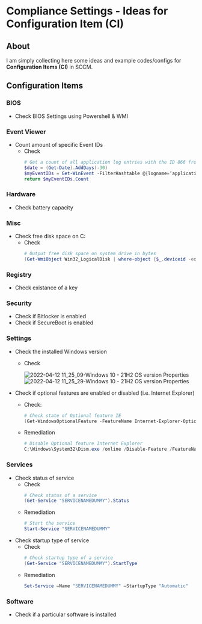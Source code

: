 # Compliance Settings - Ideas for Configuration Item (CI)
## About
I am simply collecting here some ideas and example codes/configs for **Configuration Items (CI)** in SCCM. 


## Configuration Items 
### BIOS
* Check BIOS Settings using Powershell & WMI
 
### Event Viewer
  * Count amount of specific Event IDs
    * Check
      ```powershell
      # Get a count of all application log entries with the ID 866 from the last 30 days
      $date = (Get-Date).AddDays(-30)
      $myEventIDs = Get-WinEvent -FilterHashtable @{logname=’application’; id=866; StartTime = $date;} | measure
      return $myEventIDs.Count
      ```
### Hardware
  * Check battery capacity

### Misc
  * Check free disk space on C:
    * Check 
      ```powershell
      # Output free disk space on system drive in bytes
      (Get-WmiObject Win32_LogicalDisk | where-object {$_.deviceid -eq $env:systemdrive} | select freespace).freespace
      ```
  
### Registry
  * Check existance of a key
 
### Security
  * Check if Bitlocker is enabled
  * Check if SecureBoot is enabled
  
### Settings
  * Check the installed Windows version
    * Check
    
      ![2022-04-12 11_25_09-Windows 10 - 21H2 OS version Properties](https://user-images.githubusercontent.com/67605/162928188-3b09f86c-756a-4309-bfb7-981f4a47434e.png)
      ![2022-04-12 11_25_29-Windows 10 - 21H2 OS version Properties](https://user-images.githubusercontent.com/67605/162928203-ea64065d-d79a-462f-aacf-6c722bf0066a.png)
      
  * Check if optional features are enabled or disabled (i.e. Internet Explorer)
    * Check:
      ```powershell
      # Check state of Optional feature IE
      (Get-WindowsOptionalFeature -FeatureName Internet-Explorer-Optional-amd64 -Online).State
      ```
    * Remediation
      ```powershell
      # Disable Optional feature Internet Explorer
      C:\Windows\System32\Dism.exe /online /Disable-Feature /FeatureName:Internet-Explorer-Optional-amd64 /Quiet /NoRestart
      ```
### Services
* Check status of service
  * Check
    ```powershell
    # Check status of a service
    (Get-Service "SERVICENAMEDUMMY").Status
    ```
  * Remediation
    ```powershell
    # Start the service
    Start-Service "SERVICENAMEDUMMY"
    ```
* Check startup type of service
  * Check
    ```powershell
    # Check startup type of a service
    (Get-Service "SERVICENAMEDUMMY").StartType
    ```
  * Remediation
    ```powershell
    Set-Service –Name "SERVICENAMEDUMMY" –StartupType "Automatic"
    ```
### Software
* Check if a particular software is installed
